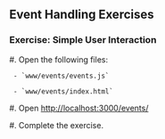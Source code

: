 ## Event Handling Exercises

### Exercise: Simple User Interaction

  #. Open the following files:

     - `www/events/events.js`

     - `www/events/index.html`

  #. Open <http://localhost:3000/events/>

  #. Complete the exercise.
